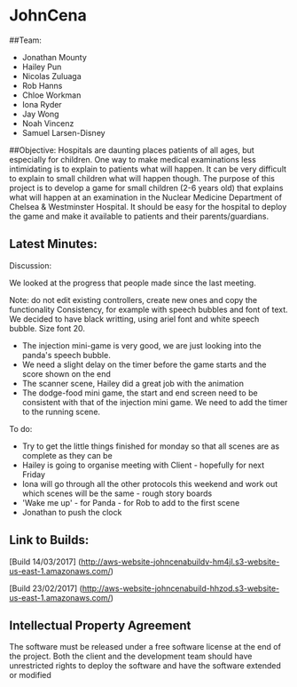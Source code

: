 # JohnCena
##Team:
* Jonathan Mounty 
* Hailey Pun
* Nicolas Zuluaga
* Rob Hanns
* Chloe Workman
* Iona Ryder
* Jay Wong
* Noah Vincenz
* Samuel Larsen-Disney

##Objective:
Hospitals are daunting places patients of all ages, but especially for children. One way to make medical examinations less intimidating is to explain to patients what will happen. It can be very difficult to explain to small children what will happen though. The purpose of this project is to develop a game for small children (2-6 years old) that explains what will happen at an examination in the Nuclear Medicine Department of Chelsea & Westminster Hospital. It should be easy for the hospital to deploy the game and make it available to patients and their parents/guardians.

## Latest Minutes: 

 

Discussion:

We looked at the progress that people made since the last meeting. 

Note: do not edit existing controllers, create new ones and copy the functionality
Consistency, for example with speech bubbles and font of text. We decided to have black writting, using ariel font and white speech bubble. Size font 20.
- The injection mini-game is very good, we are just looking into the panda's speech bubble. 
- We need a slight delay on the timer before the game starts and the score shown on the end
- The scanner scene, Hailey did a great job with the animation
- The dodge-food mini game, the start and end screen need to be consistent with that of the injection mini game. We need to add the timer to the running scene.
 

To do:

- Try to get the little things finished for monday so that all scenes are as complete as they can be
- Hailey is going to organise meeting with Client - hopefully for next Friday
- Iona will go through all the other protocols this weekend and work out which scenes will be the same - rough story boards 
- 'Wake me up' - for Panda - for Rob to add to the first scene
- Jonathan to push the clock 


## Link to Builds: 
[Build 14/03/2017] (http://aws-website-johncenabuildv-hm4jl.s3-website-us-east-1.amazonaws.com/)

[Build 23/02/2017] (http://aws-website-johncenabuild-hhzod.s3-website-us-east-1.amazonaws.com/)

## Intellectual Property Agreement
The software must be released under a free software license at the end of the project. Both the client and the development team should have unrestricted rights to deploy the software and have the software extended or modified

